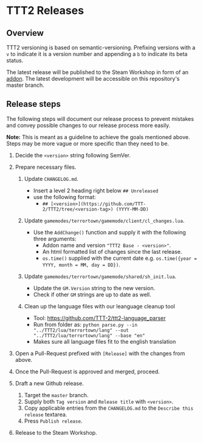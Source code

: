 # TTT2 Releases

## Overview

TTT2 versioning is based on semantic-versioning.
Prefixing versions with a `v` to indicate it is a version number and appending a `b` to indicate its beta status.

The latest release will be published to the Steam Workshop in form of an [addon](https://steamcommunity.com/sharedfiles/filedetails/?id=1357204556).
The latest development will be accessible on this repository's master branch.

## Release steps

The following steps will document our release process to prevent mistakes and convey possible changes to our release process more easily.

**Note:** This is meant as a guideline to achieve the goals mentioned above. Steps may be more vague or more specific than they need to be.

1. Decide the `<version>` string following SemVer.

1. Prepare necessary files.

    1. Update `CHANGELOG.md`.

        - Insert a level 2 heading right below `## Unreleased`
        - use the following format:
            - `## [<version>](https://github.com/TTT-2/TTT2/tree/<version-tag>) (YYYY-MM-DD)`

    1. Update `gamemodes/terrortown/gamemode/client/cl_changes.lua`.

        - Use the `AddChange()` function and supply it with the following three arguments:
            - Addon name and version `"TTT2 Base - <version>"`.
            - An html formatted list of changes since the last release.
            - `os.time()` supplied with the current date e.g. `os.time({year = YYYY, month = MM, day = DD})`.

    1. Update `gamemodes/terrortown/gamemode/shared/sh_init.lua`.

        - Update the `GM.Version` string to the new version.
        - Check if other `GM` strings are up to date as well.

    1. Clean up the language files with our leanguage cleanup tool

        - Tool: https://github.com/TTT-2/ttt2-language_parser
        - Run from folder as: `python parse.py --in "../TTT2/lua/terrortown/lang" --out "../TTT2/lua/terrortown/lang" --base "en"`
        - Makes sure all language files fit to the english translation

1. Open a Pull-Request prefixed with `[Release]` with the changes from above.

1. Once the Pull-Request is approved and merged, proceed.

1. Draft a new Github release.

    1. Target the `master` branch.
    1. Supply both `Tag version` and `Release title` with `<version>`.
    1. Copy applicable entries from the `CHANGELOG.md` to the `Describe this release` textarea.
    1. Press `Publish release`.

1. Release to the Steam Workshop.
